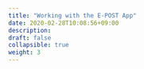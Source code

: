 ```yaml
---
title: "Working with the E-POST App"
date: 2020-02-28T10:08:56+09:00
description: 
draft: false
collapsible: true
weight: 3
---
```

